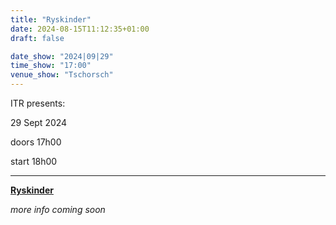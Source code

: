 ```yaml
---
title: "Ryskinder"
date: 2024-08-15T11:12:35+01:00
draft: false

date_show: "2024|09|29"
time_show: "17:00"
venue_show: "Tschorsch"
---
```


ITR presents:

29 Sept 2024

doors 17h00

start 18h00

---

**[Ryskinder](https://www.ryskinder.com/)**

_more info coming soon_

<!-- ![Ryskinder](../../posters/2024-09-29.jpg) -->
